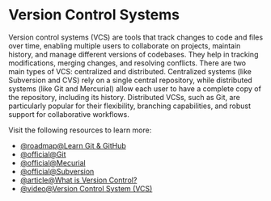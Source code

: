 # Version Control Systems

Version control systems (VCS) are tools that track changes to code and files over time, enabling multiple users to collaborate on projects, maintain history, and manage different versions of codebases. They help in tracking modifications, merging changes, and resolving conflicts. There are two main types of VCS: centralized and distributed. Centralized systems (like Subversion and CVS) rely on a single central repository, while distributed systems (like Git and Mercurial) allow each user to have a complete copy of the repository, including its history. Distributed VCSs, such as Git, are particularly popular for their flexibility, branching capabilities, and robust support for collaborative workflows.

Visit the following resources to learn more:

- [@roadmap@Learn Git & GitHub](/git-github)
- [@official@Git](https://git-scm.com/)
- [@official@Mecurial](https://www.mercurial-scm.org/)
- [@official@Subversion](https://subversion.apache.org/)
- [@article@What is Version Control?](https://www.atlassian.com/git/tutorials/what-is-version-control)
- [@video@Version Control System (VCS)](https://www.youtube.com/watch?v=SVkuliabq4g)
